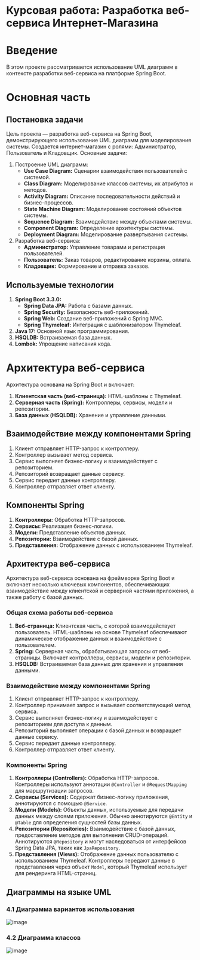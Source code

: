 # **Курсовая работа: Разработка веб-сервиса Интернет-Магазина**

# Введение
В этом проекте рассматривается использование UML диаграмм в контексте разработки веб-сервиса на платформе Spring Boot.

# Основная часть
## Постановка задачи
Цель проекта — разработка веб-сервиса на Spring Boot, демонстрирующего использование UML диаграмм для моделирования системы. Создается интернет-магазин с ролями: Администратор, Пользователь и Кладовщик. Основные задачи:
1. Построение UML диаграмм:
   - **Use Case Diagram:** Сценарии взаимодействия пользователей с системой.
   - **Class Diagram:** Моделирование классов системы, их атрибутов и методов.
   - **Activity Diagram:** Описание последовательности действий и бизнес-процессов.
   - **State Machine Diagram:** Моделирование состояний объектов системы.
   - **Sequence Diagram:** Взаимодействие между объектами системы.
   - **Component Diagram:** Определение архитектуры системы.
   - **Deployment Diagram:** Моделирование развертывания системы.
2. Разработка веб-сервиса:
   - **Администратор:** Управление товарами и регистрация пользователей.
   - **Пользователь:** Заказ товаров, редактирование корзины, оплата.
   - **Кладовщик:** Формирование и отправка заказов.

## Используемые технологии
1. **Spring Boot 3.3.0:**
   - **Spring Data JPA:** Работа с базами данных.
   - **Spring Security:** Безопасность веб-приложений.
   - **Spring Web:** Создание веб-приложений с Spring MVC.
   - **Spring Thymeleaf:** Интеграция с шаблонизатором Thymeleaf.
2. **Java 17:** Основной язык программирования.
3. **HSQLDB:** Встраиваемая база данных.
4. **Lombok:** Упрощение написания кода.

# Архитектура веб-сервиса
Архитектура основана на Spring Boot и включает:
1. **Клиентская часть (веб-страница):** HTML-шаблоны с Thymeleaf.
2. **Серверная часть (Spring):** Контроллеры, сервисы, модели и репозитории.
3. **База данных (HSQLDB):** Хранение и управление данными.

## Взаимодействие между компонентами Spring
1. Клиент отправляет HTTP-запрос к контроллеру.
2. Контроллер вызывает метод сервиса.
3. Сервис выполняет бизнес-логику и взаимодействует с репозиторием.
4. Репозиторий возвращает данные сервису.
5. Сервис передает данные контроллеру.
6. Контроллер отправляет ответ клиенту.

## Компоненты Spring
1. **Контроллеры:** Обработка HTTP-запросов.
2. **Сервисы:** Реализация бизнес-логики.
3. **Модели:** Представление объектов данных.
4. **Репозитории:** Взаимодействие с базой данных.
5. **Представления:** Отображение данных с использованием Thymeleaf.

## Архитектура веб-сервиса

Архитектура веб-сервиса основана на фреймворке Spring Boot и включает несколько ключевых компонентов, обеспечивающих взаимодействие между клиентской и серверной частями приложения, а также работу с базой данных.

### Общая схема работы веб-сервиса

1. **Веб-страница:** Клиентская часть, с которой взаимодействует пользователь. HTML-шаблоны на основе Thymeleaf обеспечивают динамическое отображение данных и взаимодействие с пользователем.
2. **Spring:** Серверная часть, обрабатывающая запросы от веб-страницы. Включает контроллеры, сервисы, модели и репозитории.
3. **HSQLDB:** Встраиваемая база данных для хранения и управления данными.

### Взаимодействие между компонентами Spring

1. Клиент отправляет HTTP-запрос к контроллеру.
2. Контроллер принимает запрос и вызывает соответствующий метод сервиса.
3. Сервис выполняет бизнес-логику и взаимодействует с репозиторием для доступа к данным.
4. Репозиторий выполняет операции с базой данных и возвращает данные сервису.
5. Сервис передает данные контроллеру.
6. Контроллер отправляет ответ клиенту.

### Компоненты Spring

1. **Контроллеры (Controllers):** Обработка HTTP-запросов. Контроллеры используют аннотации `@Controller` и `@RequestMapping` для маршрутизации запросов.
2. **Сервисы (Services):** Содержат бизнес-логику приложения, аннотируются с помощью `@Service`.
3. **Модели (Models):** Объекты данных, используемые для передачи данных между слоями приложения. Обычно аннотируются `@Entity` и `@Table` для определения сущностей базы данных.
4. **Репозитории (Repositories):** Взаимодействие с базой данных, предоставление методов для выполнения CRUD-операций. Аннотируются `@Repository` и могут наследоваться от интерфейсов Spring Data JPA, таких как `JpaRepository`.
5. **Представления (Views):** Отображение данных пользователю с использованием Thymeleaf. Контроллеры передают данные в представления через объект `Model`, который Thymeleaf использует для рендеринга HTML-страниц.

## Диаграммы на языке UML

### 4.1 Диаграмма вариантов использования
![image](https://github.com/user-attachments/assets/17c9b182-24ef-4f28-b40e-1dd821ec038c)

### 4.2 Диаграмма классов
![image](https://github.com/user-attachments/assets/4f8a2939-1d08-4992-b943-46733f999093)



